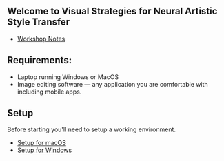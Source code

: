 ## Welcome to Visual Strategies for Neural Artistic Style Transfer
* [Workshop Notes](https://github.com/skinjester/visual-strategies/wiki)

## Requirements: ##
* Laptop running Windows or MacOS
* Image editing software — any application you are comfortable with including mobile apps.


## Setup
Before starting you'll need to setup a working environment.  
- [Setup for macOS](https://github.com/skinjester/visual-strategies/wiki/Setup-for-macOS)    
- [Setup for Windows](https://github.com/skinjester/visual-strategies/wiki/Setup-for-Windows)   


